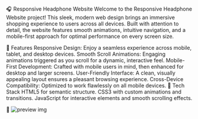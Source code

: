 🎧 Responsive Headphone Website
Welcome to the Responsive Headphone Website project! This sleek, modern web design brings an immersive shopping experience to users across all devices. Built with attention to detail, the website features smooth animations, intuitive navigation, and a mobile-first approach for optimal performance on every screen size.

🌟 Features
Responsive Design: Enjoy a seamless experience across mobile, tablet, and desktop devices.
Smooth Scroll Animations: Engaging animations triggered as you scroll for a dynamic, interactive feel.
Mobile-First Development: Crafted with mobile users in mind, then enhanced for desktop and larger screens.
User-Friendly Interface: A clean, visually appealing layout ensures a pleasant browsing experience.
Cross-Device Compatibility: Optimized to work flawlessly on all mobile devices.
🚀 Tech Stack
HTML5 for semantic structure.
CSS3 with custom animations and transitions.
JavaScript for interactive elements and smooth scrolling effects.

📸 ![preview img](/Responsive_Headphone_Website/preview.png)
